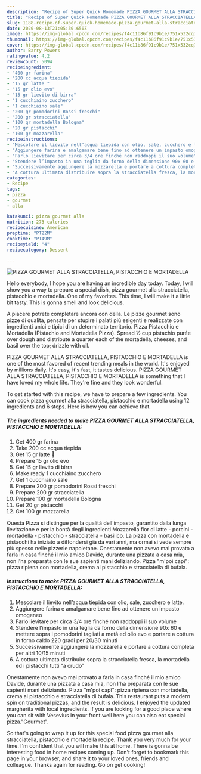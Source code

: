 ```yaml
---
description: "Recipe of Super Quick Homemade PIZZA GOURMET ALLA STRACCIATELLA, PISTACCHIO E MORTADELLA"
title: "Recipe of Super Quick Homemade PIZZA GOURMET ALLA STRACCIATELLA, PISTACCHIO E MORTADELLA"
slug: 1188-recipe-of-super-quick-homemade-pizza-gourmet-alla-stracciatella-pistacchio-e-mortadella
date: 2020-08-13T21:05:30.650Z
image: https://img-global.cpcdn.com/recipes/f4c11b86f91c9b1e/751x532cq70/pizza-gourmet-alla-stracciatella-pistacchio-e-mortadella-recipe-main-photo.jpg
thumbnail: https://img-global.cpcdn.com/recipes/f4c11b86f91c9b1e/751x532cq70/pizza-gourmet-alla-stracciatella-pistacchio-e-mortadella-recipe-main-photo.jpg
cover: https://img-global.cpcdn.com/recipes/f4c11b86f91c9b1e/751x532cq70/pizza-gourmet-alla-stracciatella-pistacchio-e-mortadella-recipe-main-photo.jpg
author: Barry Powers
ratingvalue: 4.2
reviewcount: 5094
recipeingredient:
- "400 gr farina"
- "200 cc acqua tiepida"
- "15 gr latte "
- "15 gr olio evo"
- "15 gr lievito di birra"
- "1 cucchiaino zucchero"
- "1 cucchiaino sale"
- "200 gr pomodorini Rossi freschi"
- "200 gr stracciatella"
- "100 gr mortadella Bologna"
- "20 gr pistacchi"
- "100 gr mozzarella"
recipeinstructions:
- "Mescolare il lievito nell’acqua tiepida con olio, sale, zucchero e latte."
- "Aggiungere farina e amalgamare bene fino ad ottenere un impasto omogeneo"
- "Farlo lievitare per circa 3/4 ore finché non raddoppi il suo volume"
- "Stendere l’impasto in una teglia da forno della dimensione 90x 60 e mettere sopra i pomodorini tagliati a metà ed olio evo e portare a cottura in forno caldo 220 gradi per 20/30 minuti"
- "Successivamente aggiungere la mozzarella e portare a cottura completa per altri 10/15 minuti"
- "A cottura ultimata distribuire sopra la stracciatella fresca, la mortadella ed i pistacchi tutti “a crudo”"
categories:
- Recipe
tags:
- pizza
- gourmet
- alla

katakunci: pizza gourmet alla 
nutrition: 273 calories
recipecuisine: American
preptime: "PT22M"
cooktime: "PT49M"
recipeyield: "4"
recipecategory: Dessert

---
```



![PIZZA GOURMET ALLA STRACCIATELLA, PISTACCHIO E MORTADELLA](https://img-global.cpcdn.com/recipes/f4c11b86f91c9b1e/751x532cq70/pizza-gourmet-alla-stracciatella-pistacchio-e-mortadella-recipe-main-photo.jpg)

Hello everybody, I hope you are having an incredible day today. Today, I will show you a way to prepare a special dish, pizza gourmet alla stracciatella, pistacchio e mortadella. One of my favorites. This time, I will make it a little bit tasty. This is gonna smell and look delicious.

A piacere potrete completare ancora con della. Le pizze gourmet sono pizze di qualità, pensate per stupire i palati più esigenti e realizzate con ingredienti unici e tipici di un determinato territorio. Pizza Pistacchio e Mortadella (Pistachio and Mortadella Pizza). Spread ½ cup pistachio purée over dough and distribute a quarter each of the mortadella, cheeses, and basil over the top; drizzle with oil.

PIZZA GOURMET ALLA STRACCIATELLA, PISTACCHIO E MORTADELLA is one of the most favored of recent trending meals in the world. It's enjoyed by millions daily. It's easy, it's fast, it tastes delicious. PIZZA GOURMET ALLA STRACCIATELLA, PISTACCHIO E MORTADELLA is something that I have loved my whole life. They're fine and they look wonderful.


To get started with this recipe, we have to prepare a few ingredients. You can cook pizza gourmet alla stracciatella, pistacchio e mortadella using 12 ingredients and 6 steps. Here is how you can achieve that.

<!--inarticleads1-->

##### The ingredients needed to make PIZZA GOURMET ALLA STRACCIATELLA, PISTACCHIO E MORTADELLA:

1. Get 400 gr farina
1. Take 200 cc acqua tiepida
1. Get 15 gr latte 🥛
1. Prepare 15 gr olio evo
1. Get 15 gr lievito di birra
1. Make ready 1 cucchiaino zucchero
1. Get 1 cucchiaino sale
1. Prepare 200 gr pomodorini Rossi freschi
1. Prepare 200 gr stracciatella
1. Prepare 100 gr mortadella Bologna
1. Get 20 gr pistacchi
1. Get 100 gr mozzarella


Questa Pizza si distingue per la qualità dell&#39;impasto, garantito dalla lunga lievitazione e per la bontà degli ingredienti Mozzarella fior di latte - porcini - mortadella - pistacchio - stracciatella - basilico. La pizza con mortadella e pistacchi ha iniziato a diffondersi già da vari anni, ma ormai si vede sempre più spesso nelle pizzerie napoletane. Onestamente non avevo mai provato a farla in casa finché il mio amico Davide, durante una pizzata a casa mia, non l&#39;ha preparata con le sue sapienti mani deliziando. Pizza &#34;m&#39;poi capì&#34;: pizza ripiena con mortadella, crema al pistacchio e stracciatella di bufala. 

<!--inarticleads2-->

##### Instructions to make PIZZA GOURMET ALLA STRACCIATELLA, PISTACCHIO E MORTADELLA:

1. Mescolare il lievito nell’acqua tiepida con olio, sale, zucchero e latte.
1. Aggiungere farina e amalgamare bene fino ad ottenere un impasto omogeneo
1. Farlo lievitare per circa 3/4 ore finché non raddoppi il suo volume
1. Stendere l’impasto in una teglia da forno della dimensione 90x 60 e mettere sopra i pomodorini tagliati a metà ed olio evo e portare a cottura in forno caldo 220 gradi per 20/30 minuti
1. Successivamente aggiungere la mozzarella e portare a cottura completa per altri 10/15 minuti
1. A cottura ultimata distribuire sopra la stracciatella fresca, la mortadella ed i pistacchi tutti “a crudo”


Onestamente non avevo mai provato a farla in casa finché il mio amico Davide, durante una pizzata a casa mia, non l&#39;ha preparata con le sue sapienti mani deliziando. Pizza &#34;m&#39;poi capì&#34;: pizza ripiena con mortadella, crema al pistacchio e stracciatella di bufala. This restaurant puts a modern spin on traditional pizzas, and the result is delicious. I enjoyed the updated margherita with local ingredients. If you are looking for a good place where you can sit with Vesevius in your front.well here you can also eat special pizza.&#34;Gourmet&#34;. 

So that's going to wrap it up for this special food pizza gourmet alla stracciatella, pistacchio e mortadella recipe. Thank you very much for your time. I'm confident that you will make this at home. There is gonna be interesting food in home recipes coming up. Don't forget to bookmark this page in your browser, and share it to your loved ones, friends and colleague. Thanks again for reading. Go on get cooking!
